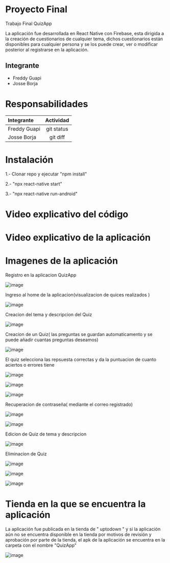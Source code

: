 # Proyecto Final
Trabajo Final QuizApp

La aplicación fue desarrollada en React Native con Firebase, 
esta dirigida a la creación de cuestionarios de cualquier tema, 
dichos cuestionarios están disponibles  para cualquier persona y 
se los puede crear, ver o modificar posterior al registrarse en la aplicación. 

## Integrante
- Freddy Guapi
- Josse Borja

# Responsabilidades
| Integrante | Actividad |
| :---         |     :---:      |  
| Freddy Guapi | git status     | 
| Josse Borja  | git diff       |

# Instalación 
1.- Clonar repo y ejecutar "npm install"

2.- "npx react-native start"

3.- "npx react-native run-android"

# Video explicativo del código

# Video explicativo de la aplicación

# Imagenes de la aplicación
Registro en la aplicacion QuizApp

![image](https://user-images.githubusercontent.com/27876563/156820564-3deeac5c-a182-41b9-bd3c-ac0a5e8ce288.png)

Ingreso al home de la aplicacion(visualizacion de quices realizados )

![image](https://user-images.githubusercontent.com/27876563/156820720-34be4b06-a16e-4490-9f85-a9055e13307d.png)

Creacion del tema y descripcion del Quiz

![image](https://user-images.githubusercontent.com/27876563/156820275-d0fb5b29-d5ba-4917-b122-ed16290da40f.png)

Creacion de un Quiz( las preguntas se guardan automaticamento y se puede añadir cuantas preguntas deseamos)

![image](https://user-images.githubusercontent.com/27876563/156820316-209cb8c3-39ef-4b87-a680-0f0fc50c3171.png)

El quiz selecciona las repsuesta correctas y da la puntuacion de cuanto aciertos o errores tiene

![image](https://user-images.githubusercontent.com/27876563/156820382-4fbf2398-af77-40e7-9c8a-35cfed609572.png)

![image](https://user-images.githubusercontent.com/27876563/156820652-a146b82a-2f90-44ef-876d-566ccd3ab816.png)


![image](https://user-images.githubusercontent.com/27876563/156820612-66d86a9a-8583-44b0-a703-df932cf33606.png)


Recuperacion de contraseña( mediante el correo registrado)

![image](https://user-images.githubusercontent.com/27876563/156820521-f59e4153-b056-418f-82a6-64e6001c0a65.png)


![image](https://user-images.githubusercontent.com/27876563/156820473-7fd80807-05ea-445f-8688-727ffd265519.png)

Edicion de Quiz de tema y descripcion

![image](https://user-images.githubusercontent.com/27876563/156832105-57ccbbb3-524d-4a15-9a63-7297c958524b.png)


Eliminacion de Quiz 

![image](https://user-images.githubusercontent.com/27876563/156832176-a0c13f68-cdef-423d-b903-e26858ef6a35.png)

![image](https://user-images.githubusercontent.com/27876563/156832244-2709715b-156e-44dd-95bb-a81212329c8c.png)

![image](https://user-images.githubusercontent.com/27876563/156832212-1712e9b1-bbbc-4ff4-9670-b465963632e9.png)


# Tienda en la que se encuentra la aplicación
La aplicación fue publicada en la tienda de " uptodown " y si la aplicación aún no se encuentra disponible en la tienda por motivos de revisión y
aprobación por parte de la tienda, el apk de la aplicación se encuentra en la carpeta con el nombre "QuizApp"

![image](https://user-images.githubusercontent.com/27876563/156838061-1506fd31-d599-48c3-afa5-feaaa40eb9d5.png)


